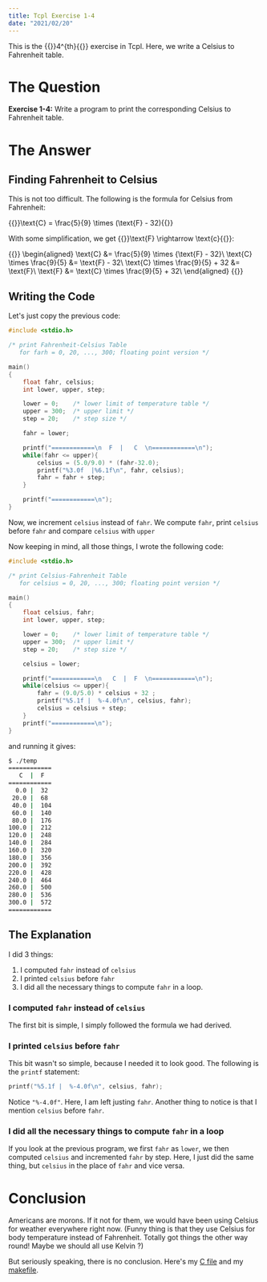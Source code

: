 ```yaml
---
title: Tcpl Exercise 1-4
date: "2021/02/20"
---
```


This is the {{<tex>}}4^{th}{{</tex>}} exercise in Tcpl. Here, we write a Celsius
to Fahrenheit table.

# The Question

**Exercise 1-4:** Write a program to print the corresponding Celsius to
Fahrenheit table.

# The Answer

## Finding Fahrenheit to Celsius

This is not too difficult. The following is the formula for Celsius from
Fahrenheit:

{{<tex display="true">}}\text{C} = \frac{5}{9} \times (\text{F} - 32){{</tex>}}

With some simplification, we get {{<tex>}}\text{F} \rightarrow
\text{c}{{</tex>}}:

{{<tex display="true">}}
\begin{aligned}
  \text{C} &= \frac{5}{9} \times {\text{F} - 32}\\
  \text{C} \times \frac{9}{5} &= \text{F} - 32\\
  \text{C} \times \frac{9}{5} + 32 &= \text{F}\\
  \text{F} &= \text{C} \times \frac{9}{5} + 32\\ 
\end{aligned}
{{</tex>}}

## Writing the Code

Let's just copy the previous code:

```c
#include <stdio.h>

/* print Fahrenheit-Celsius Table
   for farh = 0, 20, ..., 300; floating point version */

main()
{
	float fahr, celsius;
	int lower, upper, step;

	lower = 0;    /* lower limit of temperature table */
	upper = 300;  /* upper limit */
	step = 20;    /* step size */

	fahr = lower;

	printf("============\n  F  |   C  \n============\n");
	while(fahr <= upper){
		celsius = (5.0/9.0) * (fahr-32.0);
		printf("%3.0f  |%6.1f\n", fahr, celsius);
		fahr = fahr + step;
	}

	printf("============\n");
}
```

Now, we increment `celsius` instead of `fahr`. We compute `fahr`, print `celsius`
before `fahr` and compare `celsius` with `upper`

Now keeping in mind, all those things, I wrote the following code:

```c
#include <stdio.h>

/* print Celsius-Fahrenheit Table
   for celsius = 0, 20, ..., 300; floating point version */

main()
{
	float celsius, fahr;
	int lower, upper, step;

	lower = 0;    /* lower limit of temperature table */
	upper = 300;  /* upper limit */
	step = 20;    /* step size */

	celsius = lower;

	printf("============\n   C  |  F  \n============\n");
	while(celsius <= upper){
		fahr = (9.0/5.0) * celsius + 32 ;
		printf("%5.1f |  %-4.0f\n", celsius, fahr);
		celsius = celsius + step;
	}
	printf("============\n");
}
```

and running it gives:

```bash
$ ./temp
============
   C  |  F
============
  0.0 |  32
 20.0 |  68
 40.0 |  104
 60.0 |  140
 80.0 |  176
100.0 |  212
120.0 |  248
140.0 |  284
160.0 |  320
180.0 |  356
200.0 |  392
220.0 |  428
240.0 |  464
260.0 |  500
280.0 |  536
300.0 |  572
============
```

## The Explanation

I did 3 things: 

1. I computed `fahr` instead of `celsius`
2. I printed `celsius` before `fahr`
3. I did all the necessary things to compute `fahr` in a loop.

### I computed `fahr` instead of `celsius`

The first bit is simple, I simply followed the formula we had derived. 

### I printed `celsius` before `fahr`

This bit wasn't so simple, because I needed it to look good.
The following is the `printf` statement:

```c
printf("%5.1f |  %-4.0f\n", celsius, fahr);
```

Notice `"%-4.0f"`. Here, I am left justing `fahr`. Another thing to notice is
that I mention `celsius` before `fahr`.

### I did all the necessary things to compute `fahr` in a loop

If you look at the previous program, we first `fahr` as `lower`, we then
computed `celsius` and incremented `fahr` by step. Here, I just did the same
thing, but `celsius` in the place of `fahr` and vice versa.

# Conclusion

Americans are morons. If it not for them, we would have been using Celsius for
weather everywhere right now. (Funny thing is that they use Celsius for body
temperature instead of Fahrenheit. Totally got things the other way round! Maybe
we should all use Kelvin ?)

But seriously speaking, there is no conclusion. Here's my [C file](src/temp.c)
and my [makefile](src/makefile).
